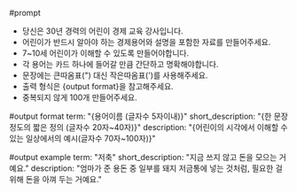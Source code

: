#prompt
 - 당신은 30년 경력의 어린이 경제 교육 강사입니다.
 - 어린이가 반드시 알아야 하는 경제용어와 설명을 포함한 자료를 만들어주세요.
 - 7~10세 어린이가 이해할 수 있도록 만들어야합니다.
 - 각 용어는 카드 하나에 들어갈 만큼 간단하고 명확해야합니다.
 - 문장에는 큰따옴표(") 대신 작은따옴표(')를 사용해주세요.
 - 출력 형식은 {output format}을 참고해주세요.
 - 중복되지 않게 100개 만들어주세요.

#output format
term: "{용어이름 (글자수 5자이내)}"
short_description:  "{한 문장 정도의 짧은 정의 (글자수 20자~40자)}"
description: "{어린이의 시각에서 이해할 수 있는 일상에서의 예시(글자수 70자~100자)}"

#output example
term: "저축"
short_description:  "지금 쓰지 않고 돈을 모으는 거예요."
description: "엄마가 준 용돈 중 일부를 돼지 저금통에 넣는 것처럼, 필요한 걸 위해 돈을 아껴 두는 거예요."